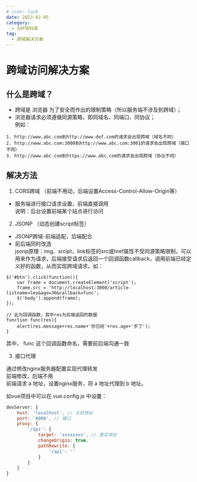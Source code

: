 ```yaml
---
# icon: lock
date: 2023-02-05
category:
  - SOP资料库
tag:
  - 跨域解决方案
---
```


# 跨域访问解决方案
 
## 什么是跨域？
- 跨域是 浏览器 为了安全而作出的限制策略（所以服务端不涉及到跨域）；  
- 浏览器请求必须遵循同源策略，即同域名、同端口、同协议；  
例如：
```
1. http://www.abc.com到http://www.def.com的请求会出现跨域（域名不同）
2. http://www.abc.com:3000到http://www.abc.com:3001的请求会出现跨域（端口不同）
3. http://www.abc.com到https://www.abc.com的请求会出现跨域（协议不同）
```

## 解决方法
1. CORS跨域 （前端不用动，后端设置Access-Control-Allow-Origin等）

- 服务端进行接口请求设置，前端直接调用  
  说明：后台设置前端某个站点进行访问  

2. JSONP （动态创建script标签）  

- JSONP跨域-前端适配，后端配合  
- 前后端同时改造  
jsonp原理：img、srcipt，link标签的src或href属性不受同源策略限制，可以用来作为请求，后端接受请求后返回一个回调函数callback，调用前端已经定义好的函数，从而实现跨域请求，如：
```
$('#btn').click(function(){
	var frame = document.createElement('script');
	frame.src = 'http://localhost:3000/article-listname=leo&age=30&callback=func';
	$('body').append(frame);
});

// 此为回调函数，其中res为后端返回的数据
function func(res){
	alert(res.message+res.name+'你已经'+res.age+'岁了');
}
```
其中， func 这个回调函数命名，需要前后端沟通一致  

3. 接口代理  

通过修改nginx服务器配置实现代理转发  
前端修改，后端不用  
前端请求 a 地址，设置nginx服务，将 a 地址代理到 b 地址。  

如vue项目中可以在 vue.config.js 中设置：  

```javascript
devServer: {
    host: 'localhost', // 主机地址
    port: '8000', // 端口
	proxy: {
		'/api': {
			target: 'xxxxxxxx', // 真实地址
			changeOrigin: true,
			pathRewrite: {
				'/api': ''
			}
		}
    }
}
```